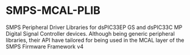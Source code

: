 # SMPS-MCAL-PLIB
SMPS Peripheral Driver Libraries for dsPIC33EP GS and dsPIC33C MP Digital Signal Controller devices.
Although being generic peripheral libraries, their API have tailored for being used in the MCAL layer of the SMPS Firmware Framework v4
